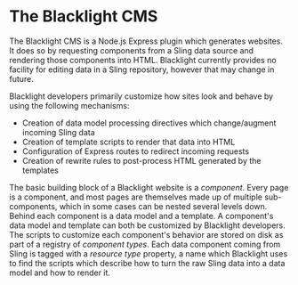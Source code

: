 The Blacklight CMS
==================

The Blacklight CMS is a Node.js Express plugin which generates websites.   It does so by requesting components  from a Sling data source and rendering those components into HTML.  Blacklight currently provides no facility for editing data in a Sling repository, however that may change in future.

Blacklight developers primarily customize how sites look and behave  by using the following mechanisms:
- Creation of data model processing directives which change/augment incoming Sling data
- Creation of template scripts to render that data into HTML
- Configuration of Express routes to redirect incoming requests
- Creation of rewrite rules to post-process HTML generated by the templates

The basic building block of a Blacklight website is a *component*. Every page is a component, and most pages are themselves made up of multiple sub-components, which in some cases can be nested several levels down. Behind each component is a data model and a template.  A component's data model and template can both be customized by Blacklight developers. The scripts to customize each component's behavior are stored on disk as part of a registry of *component types*.  Each data component coming from Sling is tagged with a *resource type* property, a name which Blacklight uses to find the scripts which describe how to turn the raw Sling data into a data model and how to render it.









